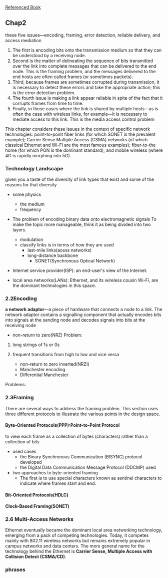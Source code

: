[Referenced Book](https://book.systemsapproach.org/direct/problem.html)

## Chap2
these five issues—encoding, framing, error detection, reliable delivery, and access mediation

1. The first is encoding bits onto the transmission medium so that they can be understood by a receiving node. 
2. Second is the matter of delineating the sequence of bits transmitted over the link into complete messages that can be delivered to the end node. This is the framing problem, and the messages delivered to the end hosts are often called frames (or sometimes packets). 
3. Third, because frames are sometimes corrupted during transmission, it is necessary to detect these errors and take the appropriate action; this is the error detection problem. 
4. The fourth issue is making a link appear reliable in spite of the fact that it corrupts frames from time to time. 
5. Finally, in those cases where the link is shared by multiple hosts—as is often the case with wireless links, for example—it is necessary to mediate access to this link. This is the media access control problem

This chapter considers these issues in the context of specific network technologies: point-to-point fiber links (for which SONET is the prevalent example); Carrier Sense Multiple Access (CSMA) networks (of which classical Ethernet and Wi-Fi are the most famous examples); fiber-to-the home (for which PON is the dominant standard); and mobile wireless (where 4G is rapidly morphing into 5G).

### Technology Landscape
given you a taste of the diversity of link types that exist and some of the reasons for that diversity

* some physics
  * the medium
  * frequency
* The problem of encoding binary data onto electromagnetic signals
To make the topic more manageable, think it as being divided into two layers.
  * modulation
  * classify links is in terms of how they are used
    * last-mile links(acess networks)
    * long-distance backbone 
      * SONET(Synchronous Optical Network)

* Internet service provider(ISP): an end-user's view of the Internet.
* local area networks(LANs): Ethernet, and its wireless cousin Wi-Fi, are the dominant technologies in this space.

### 2.2Encoding
 **a network adaptor**—a piece of hardware that connects a node to a link. The network adaptor contains a signalling component that actually encodes bits into signals at the sending node and decodes signals into bits at the receiving node

* non-return to zero(NRZ)
Problem: 
1. long strings of 1s or 0s
2. frequent transitions from high to low and vice versa

   * non-return to zero inverted(NRZI)
   * Manchester encoding
   * Differential Manchester

Problems:

### 2.3Framing 
There are several ways to address the framing problem. This section uses three different protocols to illustrate the various points in the design space. 
#### Byte-Oriented Protocols(PPP):Point-to-Point Protocol
to view each frame as a collection of bytes (characters) rather than a collection of bits
* used cases
  *  the Binary Synchronous Communication (BISYNC) protocol developed
  *  the Digital Data Communication Message Protocol (DDCMP) used
* two approaches to byte-oriented framing
  * The first is to use special characters known as sentinel characters to indicate where frames start and end. 
#### Bit-Oriented Protocols(HDLC)

#### Clock-Based Framing(SONET)

### 2.6 Multi-Access Networks
Ethernet eventually became the dominant local area networking technology, emerging from a pack of competing technologies. Today, it competes mainly with 802.11 wireless networks but remains extremely popular in campus networks and data centers. The more general name for the technology behind the Ethernet is **Carrier Sense, Multiple Access with Collision Detect (CSMA/CD)**.

### phrases

